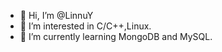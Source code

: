- 👋 Hi, I’m @LinnuY
- 👀 I’m interested in C/C++,Linux.
- 🌱 I’m currently learning MongoDB and MySQL.
<!---
- 💞️ I’m looking to collaborate on ...
- 📫 How to reach me ...
--->
<!---
LinnuY/LinnuY is a ✨ special ✨ repository because its `README.md` (this file) appears on your GitHub profile.
You can click the Preview link to take a look at your changes.
--->

